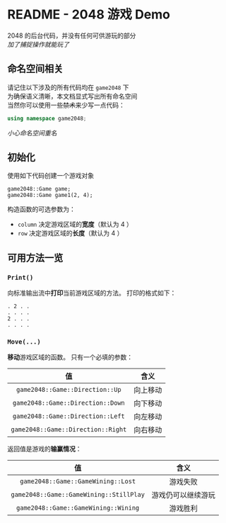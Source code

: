 # README - 2048 游戏 Demo

2048 的后台代码，并没有任何可供游玩的部分  
*加了捕捉操作就能玩了*

## 命名空间相关
请记住以下涉及的所有代码均在 `game2048` 下  
为确保语义清晰，本文档显式写出所有命名空间  
当然你可以使用一些~~禁术~~来少写一点代码：  

```cpp
using namespace game2048;
```

*小心命名空间重名*

## 初始化

使用如下代码创建一个游戏对象

```cpp{.line-numbers}
game2048::Game game;
game2048::Game game1(2, 4);
```

构造函数的可选参数为：

- `column` 决定游戏区域的**宽度**（默认为 $4$ ）
- `row` 决定游戏区域的**长度**（默认为 $4$ ）

## 可用方法一览

### `Print()`

向标准输出流中**打印**当前游戏区域的方法。
打印的格式如下：

```text
. 2 . .
. . . .
2 . . .
. . . .
```

### `Move(...)`

**移动**游戏区域的函数。
只有一个必填的参数：

| 值 | 含义 |
| :---: | :---: |
|  `game2048::Game::Direction::Up` | 向上移动  |
| `game2048::Game::Direction::Down` | 向下移动 |
| `game2048::Game::Direction::Left` | 向左移动 |
| `game2048::Game::Direction::Right` | 向右移动 |

返回值是游戏的**输赢情况**：

| 值 | 含义 |
| :---: | :---: |
|  `game2048::Game::GameWining::Lost` | 游戏失败  |
|  `game2048::Game::GameWining::StillPlay` | 游戏仍可以继续游玩  |
| `game2048::Game::GameWining::Wining` | 游戏胜利 |

